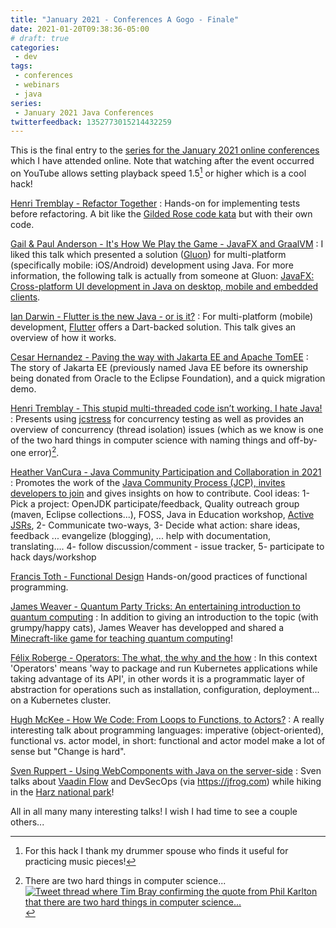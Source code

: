 ```yaml
---
title: "January 2021 - Conferences A Gogo - Finale"
date: 2021-01-20T09:38:36-05:00
# draft: true
categories:
 - dev
tags:
 - conferences
 - webinars
 - java
series:
 - January 2021 Java Conferences
twitterfeedback: 1352773015214432259
---
```


This is the final entry to the [series for the January 2021 online conferences](/posts/202101-confs-a-gogo-part1/) which I have attended online. Note that watching after the event occurred on YouTube allows setting playback speed 1.5[^1] or higher which is a cool hack!

[^1]: For this hack I thank my drummer spouse who finds it useful for practicing music pieces!

[Henri Tremblay - Refactor Together](https://youtu.be/hTnrEepswjc)
: Hands-on for implementing tests before refactoring. A bit like the [Gilded Rose code kata](https://github.com/emilybache/GildedRose-Refactoring-Kata) but with their own code.

[Gail & Paul Anderson - It's How We Play the Game - JavaFX and GraalVM](https://youtu.be/dGdzM4K1zoQ)
: I liked this talk which presented a solution ([Gluon](http://gluonhq.com)) for multi-platform (specifically mobile: iOS/Android) development using Java. For more information, the following talk is actually from someone at Gluon: [JavaFX: Cross-platform UI development in Java on desktop, mobile and embedded clients](https://youtu.be/JbITM8xapIQ).

[Ian Darwin - Flutter is the new Java - or is it?](https://youtu.be/0A1YZAz073w)
: For multi-platform (mobile) development, [Flutter](https://flutter.dev) offers a Dart-backed solution. This talk gives an overview of how it works.

[Cesar Hernandez - Paving the way with Jakarta EE and Apache TomEE](https://youtu.be/LzyDv3Qb3gQ)
: The story of Jakarta EE (previously named Java EE before its ownership being donated from Oracle to the Eclipse Foundation), and a quick migration demo.

[Henri Tremblay - This stupid multi-threaded code isn’t working. I hate Java!](https://youtu.be/-ULOwWT3dw0)
: Presents using [jcstress](https://github.com/openjdk/jcstress) for concurrency testing as well as provides an overview of concurrency (thread isolation) issues (which as we know is one of the two hard things in computer science with naming things and off-by-one error)[^2].

[^2]: There are two hard things in computer science... [![Tweet thread where Tim Bray confirming the quote from Phil Karlton that there are two hard things in computer science...](/assets/tweet-506146595650699264.png "Thanks for confirming the origin story Tim Bray!")](https://twitter.com/timbray/status/506146595650699264?s=20)

[Heather VanCura - Java Community Participation and Collaboration in 2021](https://youtu.be/u8TBebpZN9w)
: Promotes the work of the [Java Community Process (JCP), invites developers to join](https://jcp.org/en/participation/membership) and gives insights on how to contribute. Cool ideas: 1- Pick a project: OpenJDK participate/feedback, Quality outreach group (maven, Eclipse collections...), FOSS, Java in Education workshop, [Active JSRs](https://jcp.org/en/jsr/stage?listBy=active), 2- Communicate two-ways, 3- Decide what action: share ideas, feedback ... evangelize (blogging), ... help with documentation, translating.... 4- follow discussion/comment - issue tracker, 5- participate to hack days/workshop

[Francis Toth - Functional Design](https://youtu.be/OE_rRu7Uv_E)
Hands-on/good practices of functional programming.

[James Weaver - Quantum Party Tricks: An entertaining introduction to quantum computing](https://youtu.be/AgqlpiUjPA4)
: In addition to giving an introduction to the topic (with grumpy/happy cats), James Weaver has developped and shared a [Minecraft-like game for teaching quantum computing](https://github.com/JavaFXpert/QiskitBlocks)!

[Félix Roberge - Operators: The what, the why and the how](https://youtu.be/mdkK9zV042k)
: In this context 'Operators' means 'way to package and run Kubernetes applications while taking advantage of its API', in other words it is a programmatic layer of abstraction for operations such as installation, configuration, deployment... on a Kubernetes cluster.

[Hugh McKee - How We Code: From Loops to Functions, to Actors?](https://youtu.be/s6jt5XfgoCM)
: A really interesting talk about programming languages: imperative (object-oriented), functional vs. actor model, in short: functional and actor model make a lot of sense but "Change is hard".

[Sven Ruppert - Using WebComponents with Java on the server-side](https://youtu.be/rTxOJgBPC8E)
: Sven talks about [Vaadin Flow](https://vaadin.com/flow) and DevSecOps (via https://jfrog.com) while hiking in the [Harz national park](https://www.nationalpark-harz.de)!

All in all many many interesting talks! I wish I had time to see a couple others...

